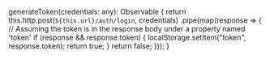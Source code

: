 generateToken(credentials: any): Observable<any> {
  return this.http.post(`${this.url}/auth/login`, credentials)
    .pipe(map(response => {
      // Assuming the token is in the response body under a property named 'token'
      if (response && response.token) {
        localStorage.setItem("token", response.token);
        return true;
      }
      return false;
    }));
}